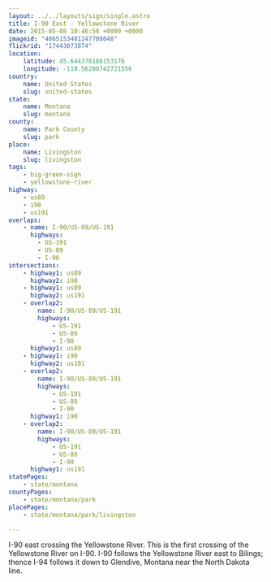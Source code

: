 ```yaml
---
layout: ../../layouts/sign/single.astro
title: I-90 East - Yellowstone River
date: 2015-05-08 10:46:58 +0000 +0000
imageid: "4065153481247708048"
flickrid: "17443073874"
location:
    latitude: 45.644378186153176
    longitude: -110.56200742721556
country:
    name: United States
    slug: united-states
state:
    name: Montana
    slug: montana
county:
    name: Park County
    slug: park
place:
    name: Livingston
    slug: livingston
tags:
    - big-green-sign
    - yellowstone-river
highway:
    - us89
    - i90
    - us191
overlaps:
    - name: I-90/US-89/US-191
      highways:
        - US-191
        - US-89
        - I-90
intersections:
    - highway1: us89
      highway2: i90
    - highway1: us89
      highway2: us191
    - overlap2:
        name: I-90/US-89/US-191
        highways:
            - US-191
            - US-89
            - I-90
      highway1: us89
    - highway1: i90
      highway2: us191
    - overlap2:
        name: I-90/US-89/US-191
        highways:
            - US-191
            - US-89
            - I-90
      highway1: i90
    - overlap2:
        name: I-90/US-89/US-191
        highways:
            - US-191
            - US-89
            - I-90
      highway1: us191
statePages:
    - state/montana
countyPages:
    - state/montana/park
placePages:
    - state/montana/park/livingston

---
```

I-90 east crossing the Yellowstone River.  This is the first crossing of the Yellowstone River on I-90.  I-90 follows the Yellowstone River east to Bilings; thence I-94 follows it down to Glendive, Montana near the North Dakota line.